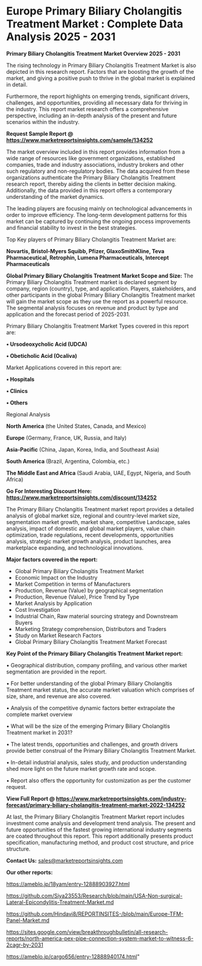  # Europe Primary Biliary Cholangitis Treatment Market : Complete Data Analysis 2025 - 2031

<Strong> Primary Biliary Cholangitis Treatment Market Overview 2025 - 2031</strong>

The rising technology in Primary Biliary Cholangitis Treatment Market is also depicted in this research report. Factors that are boosting the growth of the market, and giving a positive push to thrive in the global market is explained in detail.

Furthermore, the report highlights on emerging trends, significant drivers, challenges, and opportunities, providing all necessary data for thriving in the industry. This report market research offers a comprehensive perspective, including an in-depth analysis of the present and future scenarios within the industry.

<strong>Request Sample Report @ <a href=https://www.marketreportsinsights.com/sample/134252>https://www.marketreportsinsights.com/sample/134252</a></strong>

The market overview included in this report provides information from a wide range of resources like government organizations, established companies, trade and industry associations, industry brokers and other such regulatory and non-regulatory bodies. The data acquired from these organizations authenticate the Primary Biliary Cholangitis Treatment research report, thereby aiding the clients in better decision making. Additionally, the data provided in this report offers a contemporary understanding of the market dynamics.

The leading players are focusing mainly on technological advancements in order to improve efficiency. The long-term development patterns for this market can be captured by continuing the ongoing process improvements and financial stability to invest in the best strategies.

Top Key players of Primary Biliary Cholangitis Treatment Market are:

<strong>Novartis, Bristol-Myers Squibb, Pfizer, GlaxoSmithKline, Teva Pharmaceutical, Retrophin, Lumena Pharmaceuticals, Intercept Pharmaceuticals</strong>

<strong><b>Global Primary Biliary Cholangitis Treatment Market Scope and Size:</b></strong>
The Primary Biliary Cholangitis Treatment market is declared segment by company, region (country), type, and application. Players, stakeholders, and other participants in the global Primary Biliary Cholangitis Treatment market will gain the market scope as they use the report as a powerful resource. The segmental analysis focuses on revenue and product by type and application and the forecast period of 2025-2031.

Primary Biliary Cholangitis Treatment Market Types covered in this report are:

<strong>• Ursodeoxycholic Acid (UDCA)

• Obeticholic Acid (Ocaliva)</strong>

Market Applications covered in this report are:

<strong>• Hospitals

• Clinics

• Others</strong> 

Regional Analysis

<strong>North America</strong> (the United States, Canada, and Mexico)

<strong>Europe</strong> (Germany, France, UK, Russia, and Italy)

<strong>Asia-Pacific</strong> (China, Japan, Korea, India, and Southeast Asia)

<strong>South America</strong> (Brazil, Argentina, Colombia, etc.)

<strong>The Middle East and Africa</strong> (Saudi Arabia, UAE, Egypt, Nigeria, and South Africa)

<strong>Go For Interesting Discount Here: <a href=https://www.marketreportsinsights.com/discount/134252>https://www.marketreportsinsights.com/discount/134252</a></strong>

The Primary Biliary Cholangitis Treatment market report provides a detailed analysis of global market size, regional and country-level market size, segmentation market growth, market share, competitive Landscape, sales analysis, impact of domestic and global market players, value chain optimization, trade regulations, recent developments, opportunities analysis, strategic market growth analysis, product launches, area marketplace expanding, and technological innovations.

<strong><b>Major factors covered in the report:</b></strong>
<ul>
  <li>Global Primary Biliary Cholangitis Treatment Market </li>
  <li>Economic Impact on the Industry</li>
  <li>Market Competition in terms of Manufacturers</li>
  <li>Production, Revenue (Value) by geographical segmentation</li>
  <li>Production, Revenue (Value), Price Trend by Type</li>
  <li>Market Analysis by Application</li>
  <li>Cost Investigation</li>
  <li>Industrial Chain, Raw material sourcing strategy and Downstream Buyers</li>
  <li>Marketing Strategy comprehension, Distributors and Traders</li>
  <li>Study on Market Research Factors</li>
  <li>Global Primary Biliary Cholangitis Treatment Market Forecast</li>
</ul>

<strong><b>Key Point of the Primary Biliary Cholangitis Treatment Market report:</b></strong>

• Geographical distribution, company profiling, and various other market segmentation are provided in the report.

• For better understanding of the global Primary Biliary Cholangitis Treatment market status, the accurate market valuation which comprises of size, share, and revenue are also covered.

• Analysis of the competitive dynamic factors better extrapolate the complete market overview

• What will be the size of the emerging Primary Biliary Cholangitis Treatment market in 2031?

• The latest trends, opportunities and challenges, and growth drivers provide better construal of the Primary Biliary Cholangitis Treatment Market.

• In-detail industrial analysis, sales study, and production understanding shed more light on the future market growth rate and scope.

• Report also offers the opportunity for customization as per the customer request.

<strong><b>View Full Report @ <a href=https://www.marketreportsinsights.com/industry-forecast/primary-biliary-cholangitis-treatment-market-2022-134252>https://www.marketreportsinsights.com/industry-forecast/primary-biliary-cholangitis-treatment-market-2022-134252</a></b></strong>


At last, the Primary Biliary Cholangitis Treatment Market report includes investment come analysis and development trend analysis. The present and future opportunities of the fastest growing international industry segments are coated throughout this report. This report additionally presents product specification, manufacturing method, and product cost structure, and price structure.

<strong>Contact Us:</strong>
sales@marketreportsinsights.com

<strong>Our other reports:</strong>

<a href=https://ameblo.jp/18yam/entry-12888903927.html>https://ameblo.jp/18yam/entry-12888903927.html</a>

<a href=https://github.com/Siya23553/Research/blob/main/USA-Non-surgical-Lateral-Epicondylitis-Treatment-Market.md>https://github.com/Siya23553/Research/blob/main/USA-Non-surgical-Lateral-Epicondylitis-Treatment-Market.md</a>

<a href=https://github.com/Hindavi8/REPORTINSITES-/blob/main/Europe-TFM-Panel-Market.md>https://github.com/Hindavi8/REPORTINSITES-/blob/main/Europe-TFM-Panel-Market.md</a>

<a href=https://sites.google.com/view/breakthroughbulletin/all-research-reports/north-america-pex-pipe-connection-system-market-to-witness-6-2cagr-by-2031>https://sites.google.com/view/breakthroughbulletin/all-research-reports/north-america-pex-pipe-connection-system-market-to-witness-6-2cagr-by-2031</a>

<a href=https://ameblo.jp/cargo656/entry-12888940174.html>https://ameblo.jp/cargo656/entry-12888940174.html</a>"
